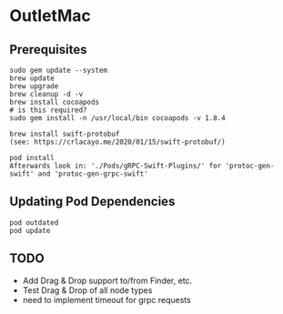 # OutletMac

## Prerequisites

    sudo gem update --system
    brew update
    brew upgrade
    brew cleanup -d -v
	brew install cocoapods
    # is this required?
    sudo gem install -n /usr/local/bin cocoapods -v 1.8.4

	brew install swift-protobuf
	(see: https://crlacayo.me/2020/01/15/swift-protobuf/)

	pod install
	Afterwards look in: './Pods/gRPC-Swift-Plugins/' for 'protoc-gen-swift' and 'protoc-gen-grpc-swift'

## Updating Pod Dependencies
	pod outdated
	pod update

## TODO
- Add Drag & Drop support to/from Finder, etc.
- Test Drag & Drop of all node types
- need to implement timeout for grpc requests
